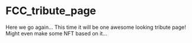 # FCC_tribute_page
Here we go again...
This time it will be one awesome looking tribute page! Might even make some NFT based on it...
